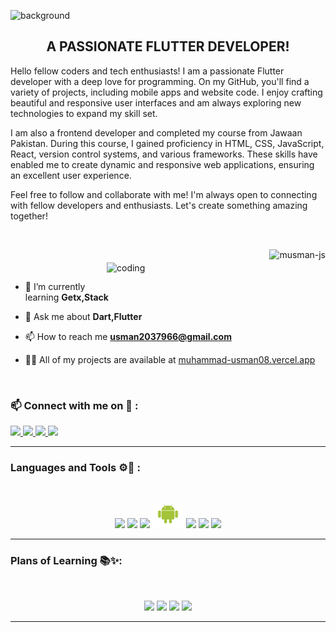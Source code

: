 ![background](https://github.com/musman-js/musman-js/assets/142093838/3aca18ca-3f5c-4f3a-a816-31fdb44367dc)


<h2 align = "center">A PASSIONATE FLUTTER DEVELOPER!</h2>
<p>Hello fellow coders and tech enthusiasts! I am a passionate Flutter developer with a deep love for programming. On my GitHub, you'll find a variety of projects, including mobile apps and website code. I enjoy crafting beautiful and responsive user interfaces and am always exploring new technologies to expand my skill set.</p>
<p>I am also a frontend developer and completed my course from Jawaan Pakistan. During this course, I gained proficiency in HTML, CSS, JavaScript, React, version control systems, and various frameworks. These skills have enabled me to create dynamic and responsive web applications, ensuring an excellent user experience.</p>
<p>Feel free to follow and collaborate with me! I'm always open to connecting with fellow developers and enthusiasts. Let's create something amazing together! </p>
<br>

<p align="right"> <img src="https://komarev.com/ghpvc/?username=musman-js&label=Profile%20views&color=0e75b6&style=flat" alt="musman-js" style="margin-top: -30px; margin-bottom: 20px;"  width ="130px" heigth = "140px"/> </p>

<img src="https://github.com/musman-js/musman-js/assets/142093838/1306f38b-a74a-4a5d-a3a9-016c0d762c6f" alt="coding" width="350" align = "right" class="coding-gif" style="margin-top: -30px; margin-bottom: 15px">

- 🌱 I’m currently learning **Getx,Stack** <br>

- 💬 Ask me about **Dart,Flutter** <br>

- 📫 How to reach me **usman2037966@gmail.com**

- 👨‍💻 All of my projects are available at [muhammad-usman08.vercel.app](https://muhammad-usman08.vercel.app/)
<br>

<h3 align="left">📫 Connect with me on 🔗        :</h3>
     <p align="left">
       <a href="https://www.linkedin.com/in/muhammadusman08/" target="_blank">
    <img src="https://img.shields.io/badge/LinkedIn-0077B5?style=for-the-badge&logo=linkedin&logoColor=white" />
</a>


<a href="https://wa.me/923197344951/" target="_blank">
    <img src="https://img.shields.io/badge/WhatsApp-25D366?style=for-the-badge&logo=whatsapp&logoColor=white" />
</a>

<a href="https://www.facebook.com/profile.php?id=100063423567314" target="_blank">
    <img src="https://img.shields.io/badge/Facebook-1877F2?style=for-the-badge&logo=facebook&logoColor=white" />
</a>

<a href="mailto:usman2037966@gmail.com" target="_blank">
    <img src="https://img.shields.io/badge/Gmail-D14836?style=for-the-badge&logo=gmail&logoColor=white" />
</a>     
</p>


</p>
<hr>

<h3 align="left">
        Languages and Tools ⚙️🔧 : </h3>
    <br>
<p  align ="center">
	<img src="https://skillicons.dev/icons?i=html,bootstrap,git" />
	<img src="https://skillicons.dev/icons?i=github,vscode,tailwindcss,css,js" />
	<img src="https://skillicons.dev/icons?i=react,vite,dart,flutter,firebase" />
	<img src="https://raw.githubusercontent.com/devicons/devicon/master/icons/android/android-original-wordmark.svg" alt="android" width="50" height="40"/>
	<img src="https://skillicons.dev/icons?i=postman,vercel,svg" />
	<img src="https://skillicons.dev/icons?i=figma,androidstudio" />
        <a href="https://pub.dev/packages/get" target="_blank" title="Build Form in REACT" style="text-decoration: none;">
		<img src="https://github.com/user-attachments/assets/04569ff3-38bd-405f-8a16-19d4f0b12e08" width="50px" />

	 
</p>
 <hr>
    
 <h3 align="left"> Plans of Learning 📚✨:</h3>
 <br>  
 <p  align ="center">
	<img src="https://skillicons.dev/icons?i=nextjs,express,nodejs,ts,redux" />
	<img src="https://skillicons.dev/icons?i=materialui,mongodb,c,cpp,cs" />
	<img src="https://skillicons.dev/icons?i=yarn,npm,py,django,kotlin" />
	<img src="https://skillicons.dev/icons?i=laravel,mysql" />
	 
</p>
<!-- <p align ="center">
	<img src="https://skillicons.dev/icons?i=nextjs,express,nodejs,ts,redux" />
        <img src="https://skillicons.dev/icons?i=,redux,materialui,mongodb,c" alt="images">
        <img src="https://skillicons.dev/icons?i=,cpp,cs,yarn,npm,django" alt="images">
        <img src="https://skillicons.dev/icons?i=py,kotlin,laravel,mysql" alt="images">
</p> -->
<hr>
